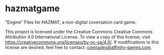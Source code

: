 # hazmatgame
"Engine" Files for HAZMAT, a non-digital coversation card game.

This project is licensed under the Creative Commons Creative Commons Attribution 4.0 International License. To view a copy of this license, visit https://creativecommons.org/licenses/by-nc-sa/4.0/. If modifications to this license are desired, feel free to contact: comrades@affinity-games.com.